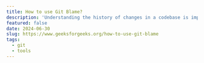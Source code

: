 ```yaml
---
title: How to use Git Blame?
description: 'Understanding the history of changes in a codebase is important for effective collaboration and maintenance. One powerful tool in Git for this purpose is git-blame. git-blame is a Git command that annotates each line in a file with information about the last commit that modified the line'
featured: false
date: 2024-06-30
slug: https://www.geeksforgeeks.org/how-to-use-git-blame
tags:
  - git
  - tools
---
```

